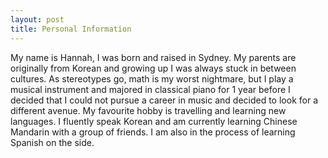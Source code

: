 ```yaml
---
layout: post
title: Personal Information
---
```


My name is Hannah, I was born and raised in Sydney. My parents are originally from Korean and growing up I was always stuck in between cultures. 
As stereotypes go, math is my worst nightmare, but I play a musical instrument and majored in classical piano for 1 year before I decided that I could not pursue a career in music and decided to look for a different avenue. 
My favourite hobby is travelling and learning new languages. I fluently speak Korean and am currently learning Chinese Mandarin with a group of friends. I am also in the process of learning Spanish on the side.
